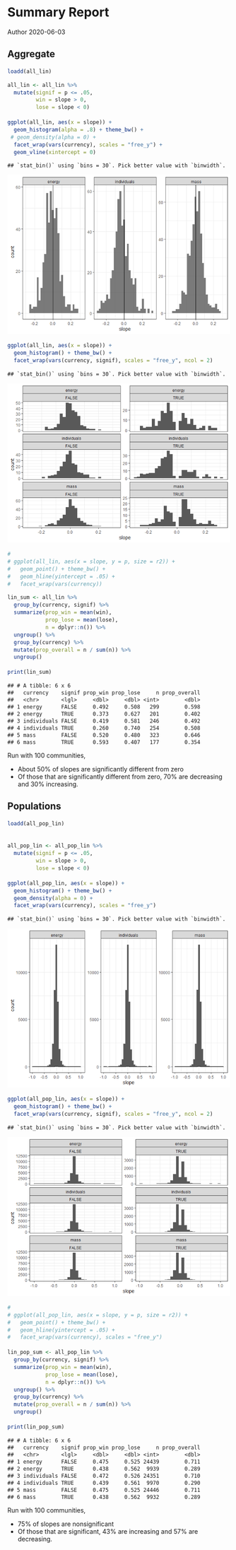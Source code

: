 Summary Report
================
Author
2020-06-03

## Aggregate

``` r
loadd(all_lin)
```

``` r
all_lin <- all_lin %>%
  mutate(signif = p <= .05,
         win = slope > 0,
         lose = slope < 0)

ggplot(all_lin, aes(x = slope)) +
  geom_histogram(alpha = .8) + theme_bw() + 
 # geom_density(alpha = 0) +
  facet_wrap(vars(currency), scales = "free_y") +
  geom_vline(xintercept = 0)
```

    ## `stat_bin()` using `bins = 30`. Pick better value with `binwidth`.

![](report_files/figure-gfm/slope%20and%20p%20hists-1.png)<!-- -->

``` r
ggplot(all_lin, aes(x = slope)) +
  geom_histogram() + theme_bw() + 
  facet_wrap(vars(currency, signif), scales = "free_y", ncol = 2) 
```

    ## `stat_bin()` using `bins = 30`. Pick better value with `binwidth`.

![](report_files/figure-gfm/slope%20and%20p%20hists-2.png)<!-- -->

``` r
# 
# ggplot(all_lin, aes(x = slope, y = p, size = r2)) +
#   geom_point() + theme_bw() + 
#   geom_hline(yintercept = .05) +
#   facet_wrap(vars(currency))
```

``` r
lin_sum <- all_lin %>%
  group_by(currency, signif) %>%
  summarize(prop_win = mean(win),
            prop_lose = mean(lose),
            n = dplyr::n()) %>%
  ungroup() %>%
  group_by(currency) %>%
  mutate(prop_overall = n / sum(n)) %>%
  ungroup()

print(lin_sum)
```

    ## # A tibble: 6 x 6
    ##   currency    signif prop_win prop_lose     n prop_overall
    ##   <chr>       <lgl>     <dbl>     <dbl> <int>        <dbl>
    ## 1 energy      FALSE     0.492     0.508   299        0.598
    ## 2 energy      TRUE      0.373     0.627   201        0.402
    ## 3 individuals FALSE     0.419     0.581   246        0.492
    ## 4 individuals TRUE      0.260     0.740   254        0.508
    ## 5 mass        FALSE     0.520     0.480   323        0.646
    ## 6 mass        TRUE      0.593     0.407   177        0.354

Run with 100 communities,

  - About 50% of slopes are significantly different from zero
  - Of those that are significantly different from zero, 70% are
    decreasing and 30% increasing.

## Populations

``` r
loadd(all_pop_lin)


all_pop_lin <- all_pop_lin %>%
  mutate(signif = p <= .05,
         win = slope > 0,
         lose = slope < 0)

ggplot(all_pop_lin, aes(x = slope)) +
  geom_histogram() + theme_bw() + 
  geom_density(alpha = 0) +
  facet_wrap(vars(currency), scales = "free_y")
```

    ## `stat_bin()` using `bins = 30`. Pick better value with `binwidth`.

![](report_files/figure-gfm/load%20pop-1.png)<!-- -->

``` r
ggplot(all_pop_lin, aes(x = slope)) +
  geom_histogram() + theme_bw() + 
  facet_wrap(vars(currency, signif), scales = "free_y", ncol = 2)
```

    ## `stat_bin()` using `bins = 30`. Pick better value with `binwidth`.

![](report_files/figure-gfm/load%20pop-2.png)<!-- -->

``` r
# 
# ggplot(all_pop_lin, aes(x = slope, y = p, size = r2)) +
#   geom_point() + theme_bw() + 
#   geom_hline(yintercept = .05) +
#   facet_wrap(vars(currency), scales = "free_y")

lin_pop_sum <- all_pop_lin %>%
  group_by(currency, signif) %>%
  summarize(prop_win = mean(win),
            prop_lose = mean(lose),
            n = dplyr::n()) %>%
  ungroup() %>%
  group_by(currency) %>%
  mutate(prop_overall = n / sum(n)) %>%
  ungroup()

print(lin_pop_sum)
```

    ## # A tibble: 6 x 6
    ##   currency    signif prop_win prop_lose     n prop_overall
    ##   <chr>       <lgl>     <dbl>     <dbl> <int>        <dbl>
    ## 1 energy      FALSE     0.475     0.525 24439        0.711
    ## 2 energy      TRUE      0.438     0.562  9939        0.289
    ## 3 individuals FALSE     0.472     0.526 24351        0.710
    ## 4 individuals TRUE      0.439     0.561  9970        0.290
    ## 5 mass        FALSE     0.475     0.525 24446        0.711
    ## 6 mass        TRUE      0.438     0.562  9932        0.289

Run with 100 communities,

  - 75% of slopes are nonsignificant
  - Of those that are significant, 43% are increasing and 57% are
    decreasing.
